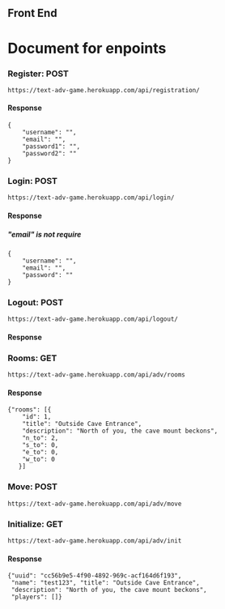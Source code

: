 ## Front End 

# Document for enpoints

### Register: POST
`https://text-adv-game.herokuapp.com/api/registration/`
#### Response
```
{
    "username": "",
    "email": "",
    "password1": "",
    "password2": ""
}
```


### Login: POST
`https://text-adv-game.herokuapp.com/api/login/`
#### Response 
##### "email" is not require 
```
{
    "username": "",
    "email": "",
    "password": ""
}
```
### Logout: POST
`https://text-adv-game.herokuapp.com/api/logout/`
#### Response 


### Rooms: GET
`https://text-adv-game.herokuapp.com/api/adv/rooms`
#### Response
```
{"rooms": [{
    "id": 1, 
    "title": "Outside Cave Entrance",
    "description": "North of you, the cave mount beckons", 
    "n_to": 2, 
    "s_to": 0, 
    "e_to": 0,       
    "w_to": 0
   }]
 ```
 
 ### Move: POST
 `https://text-adv-game.herokuapp.com/api/adv/move`
 
 
 ### Initialize: GET
 `https://text-adv-game.herokuapp.com/api/adv/init`
 #### Response
 ```
 {"uuid": "cc56b9e5-4f90-4892-969c-acf164d6f193", 
  "name": "test123", "title": "Outside Cave Entrance", 
  "description": "North of you, the cave mount beckons", 
  "players": []}
  ```
